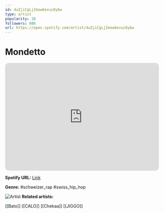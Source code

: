 ```yaml
---
id: 4uZjiCgLj2mow6evui8ybw
type: artist
popularity: 28
followers: 806
url: https://open.spotify.com/artist/4uZjiCgLj2mow6evui8ybw
---
```

# Mondetto

<iframe style="border-radius:12px" src="https://open.spotify.com/embed/artist/4uZjiCgLj2mow6evui8ybw" width="100%" height="352" frameBorder="0" allowfullscreen="" allow="autoplay; clipboard-write; encrypted-media; fullscreen; picture-in-picture" loading="lazy"></iframe>

**Spotify URL:** [Link](https://open.spotify.com/artist/4uZjiCgLj2mow6evui8ybw)

**Genre:**  #schweizer_rap #swiss_hip_hop

![Artist](https://i.scdn.co/image/ab6761610000e5eb60947ac120ddbd36c2b48e80)
**Related artists:**

[[Bato]]
[[CALO]]
[[Chekaa]]
[[JIGGO]]

